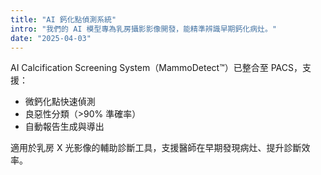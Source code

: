 ```yaml
---
title: "AI 鈣化點偵測系統"
intro: "我們的 AI 模型專為乳房攝影影像開發，能精準辨識早期鈣化病灶。"
date: "2025-04-03"
---
```


AI Calcification Screening System（MammoDetect™）已整合至 PACS，支援：
- 微鈣化點快速偵測
- 良惡性分類（>90% 準確率）
- 自動報告生成與導出

適用於乳房 X 光影像的輔助診斷工具，支援醫師在早期發現病灶、提升診斷效率。
